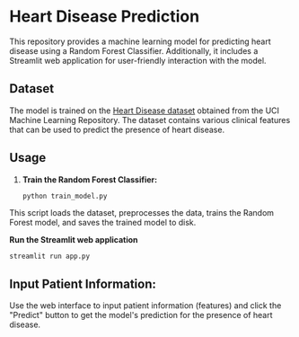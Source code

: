 # Heart Disease Prediction

This repository provides a machine learning model for predicting heart disease using a Random Forest Classifier. Additionally, it includes a Streamlit web application for user-friendly interaction with the model.

## Dataset

The model is trained on the [Heart Disease dataset](https://www.kaggle.com/datasets/arezaei81/heartcsv) obtained from the UCI Machine Learning Repository. The dataset contains various clinical features that can be used to predict the presence of heart disease.


## Usage

1. **Train the Random Forest Classifier:**

   ```bash
   python train_model.py

This script loads the dataset, preprocesses the data, trains the Random Forest model, and saves the trained model to disk.

**Run the Streamlit web application**

    streamlit run app.py

## Input Patient Information:

Use the web interface to input patient information (features) and click the "Predict" button to get the model's prediction for the presence of heart disease.

